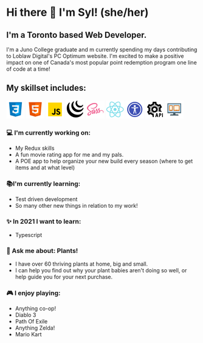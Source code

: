 # Hi there 👋 I'm Syl! (she/her)

## I'm a Toronto based Web Developer. 

I'm a Juno College graduate and m currently spending my days contributing to Loblaw Digital's PC Optimum website. I'm excited to make a positive impact on one of Canada's most popular point redemption program one line of code at a time! 

## My skillset includes:
![css](/assets/icons8-css3.png)  ![html](/assets/icons8-html-5.png)  ![js](/assets/icons8-javascript.png)  ![jquery](/assets/icons8-jquery.png)  ![sass](/assets/icons8-sass.png) ![react](/assets/icons8-react-native.png)  ![accessibility](/assets/icons8-web-accessibility.png)  ![Rest api](/assets/icons8-rest-api.png)   ![responsive design](/assets/icons8-responsive.png)

### :computer: I'm currently working on:
- My Redux skills
- A fun movie rating app for me and my pals.
- A POE app to help organize your new build every season (where to get items and at what level)
 
### :books:I'm currently learning: 
- Test driven development
- So many other new things in relation to my work!
 
### :sparkles: In 2021 I want to learn: 
- Typescript
 
###  :speech_balloon: Ask me about: Plants!
- I have over 60 thriving plants at home, big and small.
- I can help you find out why your plant babies aren't doing so well, or help guide you for your next purchase. 
 
### :video_game: I enjoy playing:
- Anything co-op!
- Diablo 3
- Path Of Exile
- Anything Zelda!
- Mario Kart
  

  
 

<!--
**therealsylaucoin/therealsylaucoin** is a ✨ _special_ ✨ repository because its `README.md` (this file) appears on your GitHub profile.
Here are some ideas to get you started:
- 🔭 I’m currently working on ...
- 🌱 I’m currently learning ...
- 👯 I’m looking to collaborate on ...
- 🤔 I’m looking for help with ...
- 💬 Ask me about ...
- 📫 How to reach me: ...
- 😄 Pronouns: ...
- ⚡ Fun fact: ...
 ![responsive design](/assets/icons8-responsive-100.png)

-->
